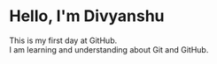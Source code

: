 # Hello, I'm Divyanshu
This is my first day at GitHub.
<br>
I am learning and understanding about Git and GitHub.

